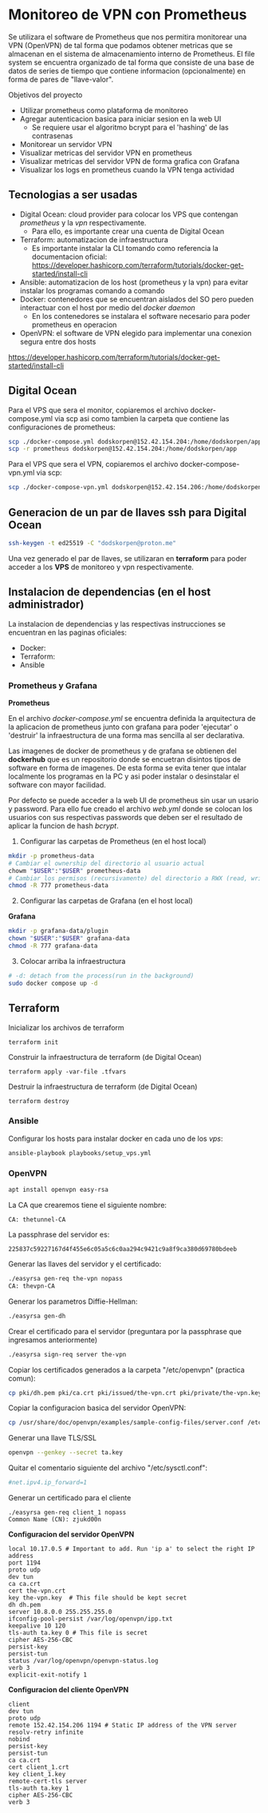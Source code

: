 # Monitoreo de VPN con Prometheus

Se utilizara el software de Prometheus que nos permitira monitorear una VPN (OpenVPN) de tal forma que podamos obtener metricas que se almacenan en el sistema de almacenamiento interno de Prometheus. El file system se encuentra organizado de tal forma que consiste de una base de datos de series de tiempo que contiene informacion (opcionalmente) en forma de pares de "llave-valor".

Objetivos del proyecto
- Utilizar prometheus como plataforma de monitoreo
- Agregar autenticacion basica para iniciar sesion en la web UI
	- Se requiere usar el algoritmo bcrypt para el 'hashing' de las contrasenas
- Monitorear un servidor VPN
- Visualizar metricas del servidor VPN en prometheus
- Visualizar metricas del servidor VPN de forma grafica con Grafana
- Visualizar los logs en prometheus cuando la VPN tenga actividad

## Tecnologias a ser usadas

- Digital Ocean: cloud provider para colocar los VPS que contengan *prometheus* y la *vpn* respectivamente.
	- Para ello, es importante crear una cuenta de Digital Ocean
- Terraform: automatizacion de infraestructura
	- Es importante instalar la CLI tomando como referencia la documentacion oficial: https://developer.hashicorp.com/terraform/tutorials/docker-get-started/install-cli
- Ansible: automatizacion de los host (prometheus y la vpn) para evitar instalar los programas comando a comando
- Docker: contenedores que se encuentran aislados del SO pero pueden interactuar con el host por medio del *docker daemon*
	- En los contenedores se instalara el software necesario para poder prometheus en operacion
- OpenVPN: el software de VPN elegido para implementar una conexion segura entre dos hosts

https://developer.hashicorp.com/terraform/tutorials/docker-get-started/install-cli

## Digital Ocean

Para el VPS que sera el monitor, copiaremos el archivo docker-compose.yml via scp asi como tambien la carpeta que contiene las configuraciones de prometheus:

```sh
scp ./docker-compose.yml dodskorpen@152.42.154.204:/home/dodskorpen/app
scp -r prometheus dodskorpen@152.42.154.204:/home/dodskorpen/app
```

Para el VPS que sera el VPN, copiaremos el archivo docker-compose-vpn.yml via scp:

```sh
scp ./docker-compose-vpn.yml dodskorpen@152.42.154.206:/home/dodskorpen/app
```

## Generacion de un par de llaves ssh para Digital Ocean

```sh
ssh-keygen -t ed25519 -C "dodskorpen@proton.me"
```

Una vez generado el par de llaves, se utilizaran en **terraform** para poder acceder a los **VPS** de monitoreo y vpn respectivamente.

## Instalacion de dependencias (en el host administrador)

La instalacion de dependencias y las respectivas instrucciones se encuentran en las paginas oficiales:

- Docker:
- Terraform: 
- Ansible

### Prometheus y Grafana

**Prometheus**

En el archivo *docker-compose.yml* se encuentra definida la arquitectura de la aplicacion de prometheus junto con grafana para poder 'ejecutar' o 'destruir' la infraestructura de una forma mas sencilla al ser declarativa.

Las imagenes de docker de prometheus y de grafana se obtienen del **dockerhub** que es un repositorio donde se encuetran disintos tipos de software en forma de imagenes. De esta forma se evita tener que intalar localmente los programas en la PC y asi poder instalar o desinstalar el software con mayor facilidad.

Por defecto se puede acceder a la web UI de prometheus sin usar un usario y password. Para ello fue creado el archivo *web.yml* donde se colocan los usuarios con sus respectivas passwords que deben ser el resultado de aplicar la funcion de hash *bcrypt*.

1. Configurar las carpetas de Prometheus (en el host local)
```sh
mkdir -p prometheus-data
# Cambiar el ownership del directorio al usuario actual
chowm "$USER":"$USER" prometheus-data
# Cambiar los permisos (recursivamente) del directorio a RWX (read, write, execute)
chmod -R 777 prometheus-data
```

2. Configurar las carpetas de Grafana (en el host local)

**Grafana**

```sh
mkdir -p grafana-data/plugin
chown "$USER":"$USER" grafana-data
chmod -R 777 grafana-data
```      

3. Colocar arriba la infraestructura

```sh
# -d: detach from the process(run in the background)
sudo docker compose up -d
```

## Terraform

Inicializar los archivos de terraform
```
terraform init
```

Construir la infraestructura de terraform (de Digital Ocean)
```
terraform apply -var-file .tfvars
```

Destruir la infraestructura de terraform (de Digital Ocean)
```
terraform destroy
```

### Ansible

Configurar los hosts para instalar docker en cada uno de los *vps*:
```
ansible-playbook playbooks/setup_vps.yml
```


### OpenVPN


```sh
apt install openvpn easy-rsa
```

La CA que crearemos tiene el siguiente nombre:

```
CA: thetunnel-CA
```

La passphrase del servidor es:

```
225837c59227167d4f455e6c05a5c6c0aa294c9421c9a8f9ca380d69780bdeeb
```

Generar las llaves del servidor y el certificado:

```sh
./easyrsa gen-req the-vpn nopass
CA: thevpn-CA
```

Generar los parametros Diffie-Hellman:

```sh
./easyrsa gen-dh
```

Crear el certificado para el servidor (preguntara por la passphrase que ingresamos anteriormente)

```sh
./easyrsa sign-req server the-vpn
```

Copiar los certificados generados a la carpeta "/etc/openvpn" (practica comun):

```sh
cp pki/dh.pem pki/ca.crt pki/issued/the-vpn.crt pki/private/the-vpn.key /etc/openvpn
```

Copiar la configuracion basica del servidor OpenVPN:

```sh
cp /usr/share/doc/openvpn/examples/sample-config-files/server.conf /etc/openvpn/
```

Generar una llave TLS/SSL
```sh
openvpn --genkey --secret ta.key
```

Quitar el comentario siguiente del archivo "/etc/sysctl.conf":

```sh
#net.ipv4.ip_forward=1
```

Generar un certificado para el cliente
```
./easyrsa gen-req client_1 nopass
Common Name (CN): zjukd00n
```

**Configuracion del servidor OpenVPN**
```
local 10.17.0.5 # Important to add. Run 'ip a' to select the right IP address
port 1194
proto udp
dev tun
ca ca.crt
cert the-vpn.crt
key the-vpn.key  # This file should be kept secret
dh dh.pem
server 10.8.0.0 255.255.255.0
ifconfig-pool-persist /var/log/openvpn/ipp.txt
keepalive 10 120
tls-auth ta.key 0 # This file is secret
cipher AES-256-CBC
persist-key
persist-tun
status /var/log/openvpn/openvpn-status.log
verb 3
explicit-exit-notify 1
```

**Configuracion del cliente OpenVPN**
```
client
dev tun
proto udp
remote 152.42.154.206 1194 # Static IP address of the VPN server
resolv-retry infinite
nobind
persist-key
persist-tun
ca ca.crt
cert client_1.crt
key client_1.key
remote-cert-tls server
tls-auth ta.key 1
cipher AES-256-CBC
verb 3
```
